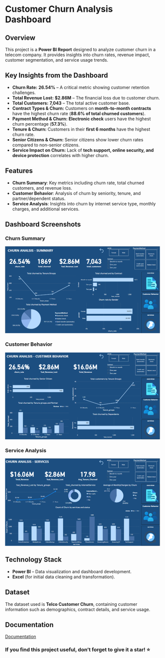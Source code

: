 # Customer Churn Analysis Dashboard

## Overview
This project is a **Power BI Report** designed to analyze customer churn in a telecom company. It provides insights into churn rates, revenue impact, customer segmentation, and service usage trends.


## Key Insights from the Dashboard  
- **Churn Rate:** **26.54%** – A critical metric showing customer retention challenges.  
- **Total Revenue Lost:** **$2.86M** – The financial loss due to customer churn.  
- **Total Customers:** **7,043** – The total active customer base.  
- **Contract Types & Churn:** Customers on **month-to-month contracts** have the highest churn rate (**88.6% of total churned customers**).  
- **Payment Method & Churn:** **Electronic check** users have the highest churn percentage (**57.3%**).  
- **Tenure & Churn:** Customers in their **first 6 months** have the highest churn rate.  
- **Senior Citizens & Churn:** Senior citizens show lower churn rates compared to non-senior citizens.  
- **Service Impact on Churn:** Lack of **tech support, online security, and device protection** correlates with higher churn.  


## Features
- **Churn Summary**: Key metrics including churn rate, total churned customers, and revenue loss.
- **Customer Behavior**: Analysis of churn by seniority, tenure, and partner/dependent status.
- **Service Analysis**: Insights into churn by internet service type, monthly charges, and additional services.

## Dashboard Screenshots
### Churn Summary
![Churn Summary](Report_Snapshots/1.png)

### Customer Behavior
![Customer Behavior](Report_Snapshots/2.png)

### Service Analysis
![Service Analysis](Report_Snapshots/3.png)

##  Technology Stack  
- **Power BI** – Data visualization and dashboard development.
- **Excel** (for initial data cleaning and transformation).

## Dataset
The dataset used is **Telco Customer Churn**, containing customer information such as demographics, contract details, and service usage.

## Documentation

[Documentation](Reports/Objectives.docx)


### If you find this project useful, don’t forget to give it a star! ⭐ 

